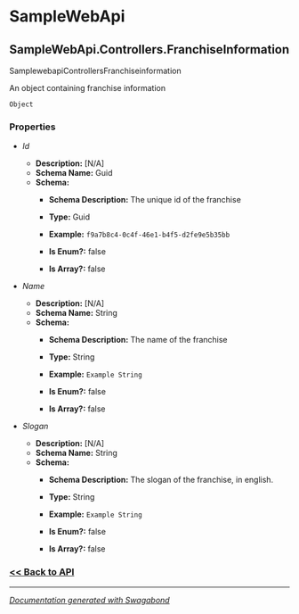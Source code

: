 
# SampleWebApi

## SampleWebApi.Controllers.FranchiseInformation

SamplewebapiControllersFranchiseinformation

An object containing franchise information


`Object`

### Properties


* *Id*
    * **Description:** [N/A]
    * **Schema Name:** Guid
    * **Schema:** 
        * **Schema Description:** The unique id of the franchise
 
        * **Type:** Guid
        * **Example:** `f9a7b8c4-0c4f-46e1-b4f5-d2fe9e5b35bb`
        * **Is Enum?:** false
        * **Is Array?:** false
    

* *Name*
    * **Description:** [N/A]
    * **Schema Name:** String
    * **Schema:** 
        * **Schema Description:** The name of the franchise
 
        * **Type:** String
        * **Example:** `Example String`
        * **Is Enum?:** false
        * **Is Array?:** false
    

* *Slogan*
    * **Description:** [N/A]
    * **Schema Name:** String
    * **Schema:** 
        * **Schema Description:** The slogan of the franchise, in english.
 
        * **Type:** String
        * **Example:** `Example String`
        * **Is Enum?:** false
        * **Is Array?:** false
    




### [<< Back to API](../SampleWebApi.Readme.md)

*** 

*[Documentation generated with Swagabond](https://github.com/jordanbleu/swagabond)*

